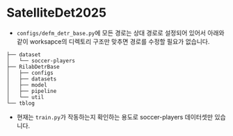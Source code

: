 # SatelliteDet2025

- `configs/defm_detr_base.py`에 모든 경로는 상대 경로로 설정되어 있어서 아래와 같이 worksapce의 디렉토리 구조만 맞추면 경로를 수정할 필요가 없습니다.
```
├── dataset
│   └── soccer-players
├── RilabDetrBase
│   ├── configs
│   ├── datasets
│   ├── model
│   ├── pipeline
│   └── util
└── tblog
```
- 현재는 `train.py`가 작동하는지 확인하는 용도로 soccer-players 데이터셋만 있습니다.
